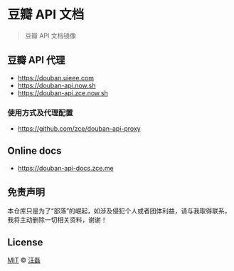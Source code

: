 # 豆瓣 API 文档

> 豆瓣 API 文档镜像

## 豆瓣 API 代理

- https://douban.uieee.com
- https://douban-api.now.sh
- https://douban-api.zce.now.sh

### 使用方式及代理配置

- https://github.com/zce/douban-api-proxy

## Online docs

- https://douban-api-docs.zce.me

## 免责声明

本仓库只是为了“部落”的崛起，如涉及侵犯个人或者团体利益，请与我取得联系，我将主动删除一切相关资料，谢谢！

## License

[MIT](https://github.com/zce/douban-api-proxy/blob/master/LICENSE) &copy; [汪磊](https://zce.me)
